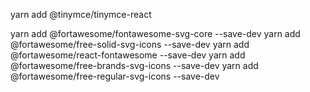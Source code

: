 yarn add @tinymce/tinymce-react


yarn add @fortawesome/fontawesome-svg-core --save-dev
yarn add @fortawesome/free-solid-svg-icons --save-dev
yarn add @fortawesome/react-fontawesome --save-dev
yarn add @fortawesome/free-brands-svg-icons --save-dev
yarn add @fortawesome/free-regular-svg-icons --save-dev
